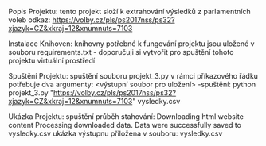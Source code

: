 Popis Projektu:
tento projekt složí k extrahování výsledků z parlamentních voleb odkaz: https://volby.cz/pls/ps2017nss/ps32?xjazyk=CZ&xkraj=12&xnumnuts=7103

Instalace Knihoven:
knihovny potřebné k fungování projektu jsou uložené v souboru requirements.txt - doporučuji si vytvořit pro spuštění tohoto projektu virtuální prostředí

Spuštění Projektu:
spuštění souboru projekt_3.py v rámci příkazového řádku potřebuje dva argumenty: <výstupní soubor pro uložení> -spuštění: python projekt_3.py "https://volby.cz/pls/ps2017nss/ps32?xjazyk=CZ&xkraj=12&xnumnuts=7103" vysledky.csv

Ukázka Projektu:
spuštění
průběh stahování: Downloading html website content Processing downloaded data. Data were successfully saved to vysledky.csv
ukázka výstupnu přiložena v souboru: vysledky.csv
